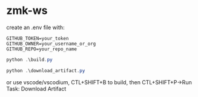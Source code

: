 # zmk-ws


create an .env file with:
```.env
GITHUB_TOKEN=your_token
GITHUB_OWNER=your_username_or_org
GITHUB_REPO=your_repo_name
```

```powershell
python .\build.py

python .\download_artifact.py
```

or use vscode/vscodium, CTL+SHIFT+B to build, then CTL+SHIFT+P->Run Task: Download Artifact